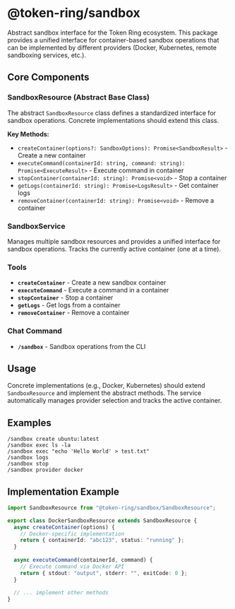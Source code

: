 # @token-ring/sandbox

Abstract sandbox interface for the Token Ring ecosystem. This package provides a unified interface for container-based sandbox operations that can be implemented by different providers (Docker, Kubernetes, remote sandboxing services, etc.).

## Core Components

### SandboxResource (Abstract Base Class)

The abstract `SandboxResource` class defines a standardized interface for sandbox operations. Concrete implementations should extend this class.

**Key Methods:**
- `createContainer(options?: SandboxOptions): Promise<SandboxResult>` - Create a new container
- `executeCommand(containerId: string, command: string): Promise<ExecuteResult>` - Execute command in container
- `stopContainer(containerId: string): Promise<void>` - Stop a container
- `getLogs(containerId: string): Promise<LogsResult>` - Get container logs
- `removeContainer(containerId: string): Promise<void>` - Remove a container

### SandboxService

Manages multiple sandbox resources and provides a unified interface for sandbox operations. Tracks the currently active container (one at a time).

### Tools

- **`createContainer`** - Create a new sandbox container
- **`executeCommand`** - Execute a command in a container
- **`stopContainer`** - Stop a container
- **`getLogs`** - Get logs from a container
- **`removeContainer`** - Remove a container

### Chat Command

- **`/sandbox`** - Sandbox operations from the CLI

## Usage

Concrete implementations (e.g., Docker, Kubernetes) should extend `SandboxResource` and implement the abstract methods. The service automatically manages provider selection and tracks the active container.

## Examples

```
/sandbox create ubuntu:latest
/sandbox exec ls -la
/sandbox exec "echo 'Hello World' > test.txt"
/sandbox logs
/sandbox stop
/sandbox provider docker
```

## Implementation Example

```typescript
import SandboxResource from "@token-ring/sandbox/SandboxResource";

export class DockerSandboxResource extends SandboxResource {
  async createContainer(options) {
    // Docker-specific implementation
    return { containerId: "abc123", status: "running" };
  }
  
  async executeCommand(containerId, command) {
    // Execute command via Docker API
    return { stdout: "output", stderr: "", exitCode: 0 };
  }
  
  // ... implement other methods
}
```